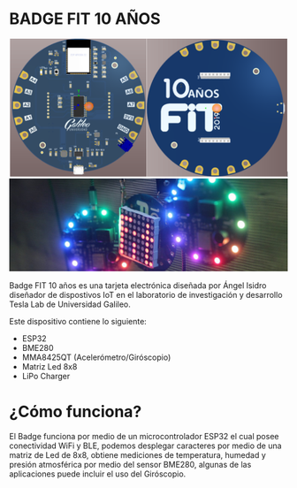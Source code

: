 # BADGE FIT 10 AÑOS

![](/img/badge.PNG)
![](/img/badge2.jpeg)

Badge FIT 10 años es una tarjeta electrónica diseñada por Ángel Isidro diseñador de dispostivos IoT en el laboratorio de investigación y desarrollo Tesla Lab de Universidad Galileo.

Este dispositivo contiene lo siguiente:
- ESP32
- BME280
- MMA8425QT (Acelerómetro/Giróscopio)
- Matriz Led 8x8
- LiPo Charger

# ¿Cómo funciona?

El Badge funciona por medio de un microcontrolador ESP32 el cual posee conectividad WiFi y BLE, podemos desplegar caracteres por medio de una matriz de Led de 8x8, obtiene mediciones de temperatura, humedad y presión atmosférica por medio del sensor BME280, algunas de las aplicaciones puede incluir el uso del Giróscopio.